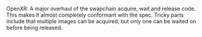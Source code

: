 OpenXR: A major overhaul of the swapchain acquire, wait and release code. This
makes it almost completely conformant with the spec. Tricky parts include that
multiple images can be acquired, but only one can be waited on before being
released.
